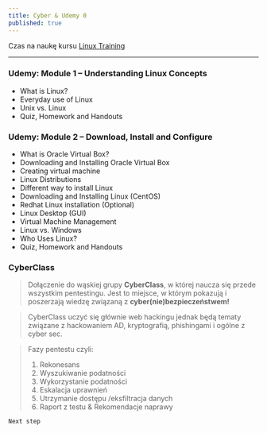 ```yaml
---
title: Cyber & Udemy 0
published: true
---
```


Czas na naukę kursu [Linux Training](https://www.udemy.com/course/complete-linux-training-course-to-get-your-dream-it-job)
* * *
### [](#header-5) Udemy: Module 1 – Understanding Linux Concepts

* What is Linux?   
* Everyday use of Linux   
* Unix vs. Linux   
* Quiz, Homework and Handouts 

### [](#header-5) Udemy: Module 2 – Download, Install and Configure 

* What is Oracle Virtual Box?   
* Downloading and Installing Oracle Virtual Box
* Creating virtual machine   
* Linux Distributions   
* Different way to install Linux   
* Downloading and Installing Linux (CentOS)   
* Redhat Linux installation (Optional)   
* Linux Desktop (GUI)   
* Virtual Machine Management   
* Linux vs. Windows   
* Who Uses Linux?   
* Quiz, Homework and Handouts  

### CyberClass

>Dołączenie do wąskiej grupy **CyberClass**, w której naucza się przede wszystkim pentestingu. Jest to miejsce, w którym pokazują i poszerzają wiedzę związaną z **cyber(nie)bezpieczeństwem!**

>CyberClass uczyć się głównie web hackingu jednak będą tematy związane z hackowaniem AD, kryptografią, phishingami i ogólne z cyber sec.

>Fazy pentestu czyli:
>1. Rekonesans
>2. Wyszukiwanie podatności
>3. Wykorzystanie podatności
>4. Eskalacja uprawnień
>5. Utrzymanie dostępu /eksfiltracja danych 
>6. Raport z testu & Rekomendacje naprawy


``
Next step
``
